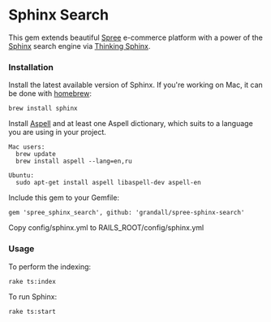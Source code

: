 Sphinx Search
=============

This gem extends beautiful [Spree](http://spreecommerce.com/) e-commerce platform with a power of the [Sphinx](http://sphinxsearch.com/) search engine via [Thinking Sphinx](http://pat.github.com/ts/en/).

### Installation

Install the latest available version of Sphinx. If you're working on Mac, it can be done with [homebrew](http://mxcl.github.com/homebrew/):

    brew install sphinx

Install [Aspell](http://aspell.net/) and at least one Aspell dictionary, which suits to a language you are using in your project.      

    Mac users:
      brew update
      brew install aspell --lang=en,ru

    Ubuntu:
      sudo apt-get install aspell libaspell-dev aspell-en

Include this gem to your Gemfile:

    gem 'spree_sphinx_search', github: 'grandall/spree-sphinx-search'

Copy config/sphinx.yml to RAILS_ROOT/config/sphinx.yml

### Usage

To perform the indexing:

    rake ts:index

To run Sphinx:

    rake ts:start

